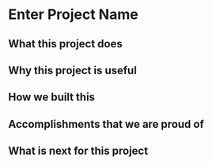 Enter Project Name
==================
## What this project does

## Why this project is useful

## How we built this 

## Accomplishments that we are proud of 

## What is next for this project